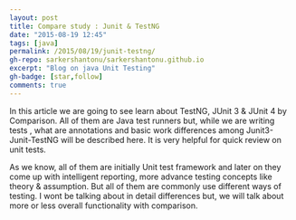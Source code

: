 ```yaml
---
layout: post
title: Compare study : Junit & TestNG
date: "2015-08-19 12:45"
tags: [java]
permalink: /2015/08/19/junit-testng/
gh-repo: sarkershantonu/sarkershantonu.github.io
excerpt: "Blog on java Unit Testing"
gh-badge: [star,follow]
comments: true
---
```

In this article we are going to see learn about TestNG, JUnit 3 & JUnit 4 by Comparison. All of them are Java test runners but, while we are writing tests , what are annotations and basic work differences among Junit3-Junit-TestNG will be described here. It is very helpful for quick review on unit tests.

As we know, all of them are initially Unit test framework and later on they come up with intelligent reporting, more advance testing concepts like theory & assumption. But all of them are commonly use different ways of testing. I wont be talking about in detail differences but, we will talk about more or less overall functionality with comparison. 